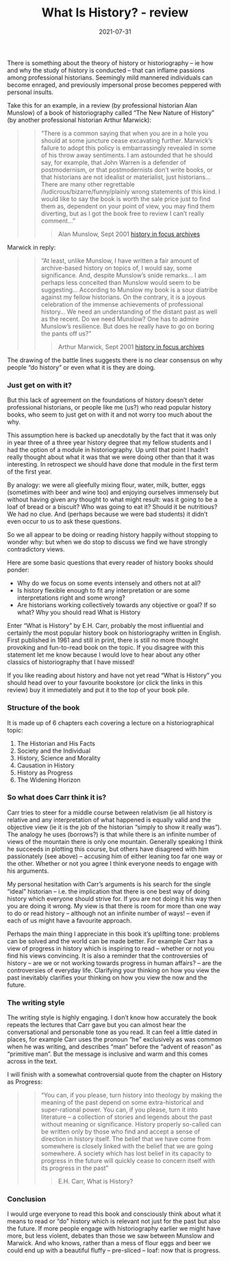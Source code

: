 ﻿---
layout: layouts/bookreview.njk

tags:
  - post
  - review

title: What Is History? - review
review_book_main_title: What Is History?
review_book_sub_title: 
review_book_author: E. H. Carr
review_book_image_url: https://res.cloudinary.com/ds2o5ecdw/image/upload/acovers/0141010207.02._SCL_.jpg
review_book_image_small_url: https://res.cloudinary.com/ds2o5ecdw/image/upload/acovers/0141010207.02._SCM_.jpg
review_publication_date: 1961-01-01
review_publisher: Penguin
review_pages: 272
review_ISBN13: 978-0141010205
review_book_tags:
  - [Europe]
  - [Contemporary]
  - [Historiography]
  - []
review_podcasts:
  - 
shopping_links:
  - [https://www.amazon.co.uk/What-History-Trevelyan-University-January-March/dp/0141010207/, Amazon UK, Amazon UK book link]
  - [https://www.amazon.com/What-History-Trevelyan-University-January-March/dp/0141010207/, Amazon US, Amazon US book link]
review_author: Anthony Webb
date: 2021-07-31
review_rating: ★★★★★
permalink: '/2021/07/30/what-is-history/'
review_summary: '<p>Everyone should read this book.</p><p>A classic of historiography that has yet to be equalled. Written in a light and enjoyable prose, it helps us to consciously think about what “doing history” really means – and why this is relevant not just for the past but also our future.</p>'
---
There is something about the theory of history or historiography – ie how and why the study of history is conducted – that can inflame passions among professional historians. Seemingly mild mannered individuals can become enraged, and previously impersonal prose becomes peppered with personal insults.

Take this for an example, in a review (by professional historian Alan Munslow) of a book of historiography called “The New Nature of History” (by another professional historian Arthur Marwick):

>> “There is a common saying that when you are in a hole you should at some juncture cease excavating further. Marwick’s failure to adopt this policy is embarrassingly revealed in some of his throw away sentiments. I am astounded that he should say, for example, that John Warren is a defender of postmodernism, or that postmodernists don’t write books, or that historians are not idealist or materialist, just historians… There are many other regrettable /ludicrous/bizarre/funny/plainly wrong statements of this kind. I would like to say the book is worth the sale price just to find them as, dependent on your point of view, you may find them diverting, but as I got the book free to review I can’t really comment…”
>>
>>> Alan Munslow, Sept 2001 [history in focus archives](https://archives.history.ac.uk/history-in-focus/Whatishistory/munslow5.html)

Marwick in reply:

>> “At least, unlike Munslow, I have written a fair amount of archive-based history on topics of, I would say, some significance. And, despite Munslow’s snide remarks… I am perhaps less conceited than Munslow would seem to be suggesting… According to Munslow my book is a sour diatribe against my fellow historians. On the contrary, it is a joyous celebration of the immense achievements of professional history… We need an understanding of the distant past as well as the recent. Do we need Munslow? One has to admire Munslow’s resilience. But does he really have to go on boring the pants off us?”
>>
>>>Arthur Marwick, Sept 2001 [history in focus archives](https://archives.history.ac.uk/history-in-focus/Whatishistory/marwick2.html)

The drawing of the battle lines suggests there is no clear consensus on why people “do history” or even what it is they are doing.

### Just get on with it?

But this lack of agreement on the foundations of history doesn’t deter professional historians, or people like me (us?) who read popular history books, who seem to just get on with it and not worry too much about the why.

This assumption here is backed up anecdotally by the fact that it was only in year three of a three year history degree that my fellow students and I had the option of a module in historiography. Up until that point I hadn’t really thought about what it was that we were doing other than that it was interesting. In retrospect we should have done that module in the first term of the first year.

By analogy: we were all gleefully mixing flour, water, milk, butter, eggs (sometimes with beer and wine too) and enjoying ourselves immensely but without having given any thought to what might result: was it going to be a loaf of bread or a biscuit? Who was going to eat it? Should it be nutritious? We had no clue. And (perhaps because we were bad students) it didn’t even occur to us to ask these questions.

So we all appear to be doing or reading history happily without stopping to wonder why: but when we do stop to discuss we find we have strongly contradictory views.

Here are some basic questions that every reader of history books should ponder:

- Why do we focus on some events intensely and others not at all?
- Is history flexible enough to fit any interpretation or are some interpretations right and some wrong?
- Are historians working collectively towards any objective or goal? If so what?
Why you should read What is History

Enter “What is History” by E.H. Carr, probably the most influential and certainly the most popular history book on historiography written in English. First published in 1961 and still in print, there is still no more thought provoking and fun-to-read book on the topic. If you disagree with this statement let me know because I would love to hear about any other classics of historiography that I have missed!

If you like reading about history and have not yet read “What is History” you should head over to your favourite bookstore (or click the links in this review) buy it immediately and put it to the top of your book pile.

### Structure of the book

It is made up of 6 chapters each covering a lecture on a historiographical topic:

1. The Historian and His Facts
2. Society and the Individual
3. History, Science and Morality
4. Causation in History
5. History as Progress
6. The Widening Horizon

### So what does Carr think it is?

Carr tries to steer for a middle course between relativism (ie all history is relative and any interpretation of what happened is equally valid and the objective view (ie it is the job of the historian “simply to show it really was”). The analogy he uses (borrows?) is that while there is an infinite number of views of the mountain there is only one mountain. Generally speaking I think he succeeds in plotting this course, but others have disagreed with him passionately (see above) – accusing him of either leaning too far one way or the other. Whether or not you agree I think everyone needs to engage with his arguments.

My personal hesitation with Carr’s arguments is his search for the single “ideal” historian – i.e. the implication that there is one best way of doing history which everyone should strive for. If you are not doing it his way then you are doing it wrong. My view is that there is room for more than one way to do or read history – although not an infinite number of ways! – even if each of us might have a favourite approach.

Perhaps the main thing I appreciate in this book it’s uplifting tone: problems can be solved and the world can be made better. For example Carr has a view of progress in history which is inspiring to read – whether or not you find his views convincing. It is also a reminder that the controversies of history – are we or not working towards progress in human affairs? – are the controversies of everyday life. Clarifying your thinking on how you view the past inevitably clarifies your thinking on how you view the now and the future.

### The writing style

The writing style is highly engaging. I don’t know how accurately the book repeats the lectures that Carr gave but you can almost hear the conversational and personable tone as you read. It can feel a little dated in places, for example Carr uses the pronoun “he” exclusively as was common when he was writing, and describes “man” before the “advent of reason” as “primitive man”. But the message is inclusive and warm and this comes across in the text.

I will finish with a somewhat controversial quote from the chapter on History as Progress:

>> “You can, if you please, turn history into theology by making the meaning of the past depend on some extra-historical and super-rational power. You can, if you please, turn it into literature – a collection of stories and legends about the past without meaning or significance. History properly so-called can be written only by those who find and accept a sense of direction in history itself. The belief that we have come from somewhere is closely linked with the belief that we are going somewhere. A society which has lost belief in its capacity to progress in the future will quickly cease to concern itself with its progress in the past”
>>
>>> E.H. Carr, What is History?

### Conclusion

I would urge everyone to read this book and consciously think about what it means to read or “do” history which is relevant not just for the past but also the future. If more people engage with historiography earlier we might have more, but less violent, debates than those we saw between Munslow and Marwick. And who knows, rather than a mess of flour eggs and beer we could end up with a beautiful fluffy – pre-sliced – loaf: now that is progress.